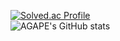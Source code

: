 [![Solved.ac Profile](http://mazassumnida.wtf/api/v2/generate_badge?boj=scg9268)](https://solved.ac/scg9268/)   
![AGAPE's GitHub stats](https://github-readme-stats.vercel.app/api?username=agape1225&show_icons=true&theme=radical)
